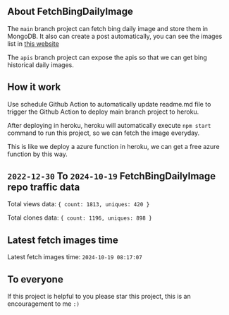 ## About FetchBingDailyImage

The `main` branch project can fetch bing daily image and store them in MongoDB.
It also can create a post automatically, you can see the images list in [this website](https://oursalbum.netlify.app)

The `apis` branch project can expose the apis so that we can get bing historical daily images.

## How it work

Use schedule Github Action to automatically update readme.md file to trigger the Github Action to deploy main branch project to heroku.

After deploying in heroku, heroku will automatically execute `npm start` command to run this project, so we can fetch the image everyday.

This is like we deploy a azure function in heroku, we can get a free azure function by this way.

## `2022-12-30` To `2024-10-19` FetchBingDailyImage repo traffic data

Total views data: `{ count: 1813, uniques: 420 }`

Total clones data: `{ count: 1196, uniques: 898 }`

## Latest fetch images time

Latest fetch images time: `2024-10-19 08:17:07`

## To everyone

If this project is helpful to you please star this project, this is an encouragement to me `:)`



